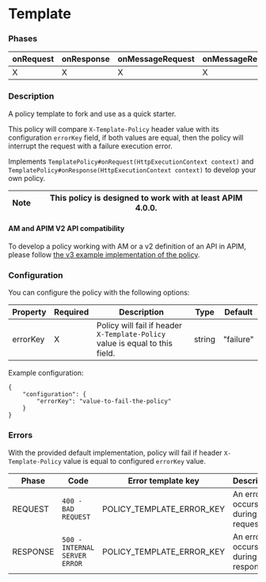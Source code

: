 # Template

### Phases <a href="#user-content-phases" id="user-content-phases"></a>

| onRequest | onResponse | onMessageRequest | onMessageResponse |
| --------- | ---------- | ---------------- | ----------------- |
| X         | X          | X                | X                 |

### Description <a href="#user-content-description" id="user-content-description"></a>

A policy template to fork and use as a quick starter.

This policy will compare `X-Template-Policy` header value with its configuration `errorKey` field, if both values are equal, then the policy will interrupt the request with a failure execution error.

Implements `TemplatePolicy#onRequest(HttpExecutionContext context)` and `TemplatePolicy#onResponse(HttpExecutionContext context)` to develop your own policy.

| Note | This policy is designed to work with at least APIM 4.0.0. |
| ---- | --------------------------------------------------------- |

#### AM and APIM V2 API compatibility <a href="#user-content-am-and-apim-v2-api-compatibility" id="user-content-am-and-apim-v2-api-compatibility"></a>

To develop a policy working with AM or a v2 definition of an API in APIM, please follow [the v3 example implementation of the policy](https://github.com/gravitee-io/gravitee-policy-template/blob/main/src/main/java/io/gravitee/policy/template/v3/TemplatePolicyV3.java).

### Configuration <a href="#user-content-configuration" id="user-content-configuration"></a>

You can configure the policy with the following options:

| Property | Required | Description                                                                  | Type   | Default   |
| -------- | -------- | ---------------------------------------------------------------------------- | ------ | --------- |
| errorKey | X        | Policy will fail if header `X-Template-Policy` value is equal to this field. | string | "failure" |

Example configuration:

```
{
    "configuration": {
        "errorKey": "value-to-fail-the-policy"
    }
}
```

### Errors <a href="#user-content-errors" id="user-content-errors"></a>

With the provided default implementation, policy will fail if header `X-Template-Policy` value is equal to configured `errorKey` value.

| Phase    | Code                          | Error template key           | Description                     |
| -------- | ----------------------------- | ---------------------------- | ------------------------------- |
| REQUEST  | `400 - BAD REQUEST`           | POLICY\_TEMPLATE\_ERROR\_KEY | An error occurs during request  |
| RESPONSE | `500 - INTERNAL SERVER ERROR` | POLICY\_TEMPLATE\_ERROR\_KEY | An error occurs during response |
